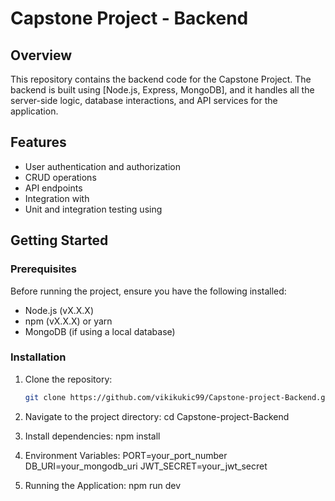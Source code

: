 # Capstone Project - Backend

## Overview

This repository contains the backend code for the Capstone Project. The backend is built using [Node.js, Express, MongoDB], and it handles all the server-side logic, database interactions, and API services for the application.

## Features

- User authentication and authorization
- CRUD operations 
- API endpoints 
- Integration with 
- Unit and integration testing using 

## Getting Started

### Prerequisites

Before running the project, ensure you have the following installed:

- Node.js (vX.X.X)
- npm (vX.X.X) or yarn
- MongoDB (if using a local database)

### Installation

1. Clone the repository:
   ```bash
   git clone https://github.com/vikikukic99/Capstone-project-Backend.git

2. Navigate to the project directory:
  cd Capstone-project-Backend

3. Install dependencies:
  npm install

4. Environment Variables:
PORT=your_port_number
DB_URI=your_mongodb_uri
JWT_SECRET=your_jwt_secret

5. Running the Application:
  npm run dev

